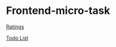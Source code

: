 # Frontend-micro-task

<a href="https://raj-bhat.github.io/Frontend-micro-task/Ratings/"> Ratings </a>

<a href="https://raj-bhat.github.io/Frontend-micro-task/todolist/">Todo List</a>
 
